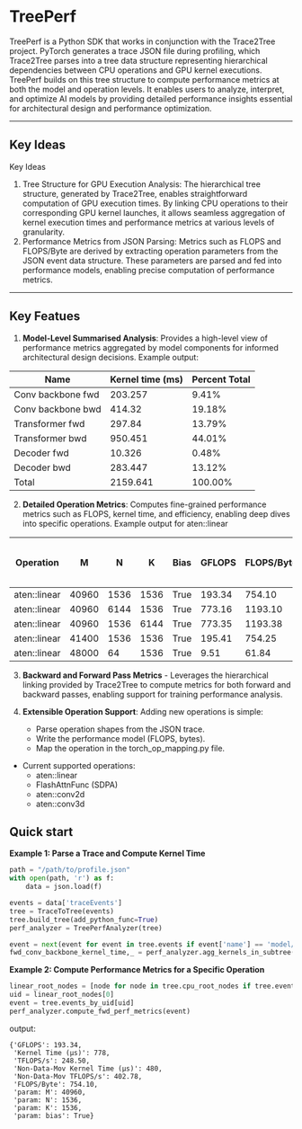 # TreePerf

TreePerf is a Python SDK that works in conjunction with the Trace2Tree project. PyTorch generates a trace JSON file during profiling, which Trace2Tree parses into a tree data structure representing hierarchical dependencies between CPU operations and GPU kernel executions. TreePerf builds on this tree structure to compute performance metrics at both the model and operation levels. It enables users to analyze, interpret, and optimize AI models by providing detailed performance insights essential for architectural design and performance optimization.

---
## Key Ideas

Key Ideas
1. Tree Structure for GPU Execution Analysis: The hierarchical tree structure, generated by Trace2Tree, enables straightforward computation of GPU execution times. By linking CPU operations to their corresponding GPU kernel launches, it allows seamless aggregation of kernel execution times and performance metrics at various levels of granularity.
2. Performance Metrics from JSON Parsing: Metrics such as FLOPS and FLOPS/Byte are derived by extracting operation parameters from the JSON event data structure. These parameters are parsed and fed into performance models, enabling precise computation of performance metrics. 

---

## Key Featues

1. **Model-Level Summarised Analysis**: Provides a high-level view of performance metrics aggregated by model components for informed architectural design decisions.
Example output:

| Name               | Kernel time (ms) | Percent Total |
|--------------------|------------------|---------------|
| Conv backbone fwd  | 203.257          | 9.41%         |
| Conv backbone bwd  | 414.32           | 19.18%        |
| Transformer fwd    | 297.84           | 13.79%        |
| Transformer bwd    | 950.451          | 44.01%        |
| Decoder fwd        | 10.326           | 0.48%         |
| Decoder bwd        | 283.447          | 13.12%        |
| Total              | 2159.641         | 100.00%       |

2. **Detailed Operation Metrics**: Computes fine-grained performance metrics such as FLOPS, kernel time, and efficiency, enabling deep dives into specific operations.
Example output for aten::linear

| Operation     | M      | N      | K      | Bias  | GFLOPS   | FLOPS/Byte | TFLOPS/s | Total Kernel Time (µs) |
|---------------|--------|--------|--------|-------|----------|------------|----------|------------------|
| aten::linear  | 40960  | 1536   | 1536   | True  | 193.34   | 754.10     | 261.34   | 73298            |
| aten::linear  | 40960  | 6144   | 1536   | True  | 773.16   | 1193.10    | 364.54   | 50908            |
| aten::linear  | 40960  | 1536   | 6144   | True  | 773.35   | 1193.38    | 438.27   | 42408            |
| aten::linear  | 41400  | 1536   | 1536   | True  | 195.41   | 754.25     | 151.98   | 2572             |
| aten::linear  | 48000  | 64     | 1536   | True  | 9.51     | 61.84      | 27.97    | 340              |

3. **Backward and Forward Pass Metrics** - 
Leverages the hierarchical linking provided by Trace2Tree to compute metrics for both forward and backward passes, enabling support for training performance analysis.

4. **Extensible Operation Support**: Adding new operations is simple:
    - Parse operation shapes from the JSON trace.
    - Write the performance model (FLOPS, bytes).
    - Map the operation in the torch_op_mapping.py file.
- Current supported operations:
    - aten::linear
    - FlashAttnFunc (SDPA)
    - aten::conv2d
    - aten::conv3d

## Quick start
**Example 1: Parse a Trace and Compute Kernel Time**
```python
path = "/path/to/profile.json"
with open(path, 'r') as f:
    data = json.load(f)

events = data['traceEvents']
tree = TraceToTree(events)
tree.build_tree(add_python_func=True)
perf_analyzer = TreePerfAnalyzer(tree)

event = next(event for event in tree.events if event['name'] == 'model/model.py(173): backbone_forward')
fwd_conv_backbone_kernel_time,_ = perf_analyzer.agg_kernels_in_subtree(event['UID'])
```
**Example 2: Compute Performance Metrics for a Specific Operation**
```python
linear_root_nodes = [node for node in tree.cpu_root_nodes if tree.events_by_uid[node]['name'] == 'aten::linear']
uid = linear_root_nodes[0]
event = tree.events_by_uid[uid]
perf_analyzer.compute_fwd_perf_metrics(event)
```
output:
```
{'GFLOPS': 193.34,
 'Kernel Time (µs)': 778,
 'TFLOPS/s': 248.50,
 'Non-Data-Mov Kernel Time (µs)': 480,
 'Non-Data-Mov TFLOPS/s': 402.78,
 'FLOPS/Byte': 754.10,
 'param: M': 40960,
 'param: N': 1536,
 'param: K': 1536,
 'param: bias': True}
```
